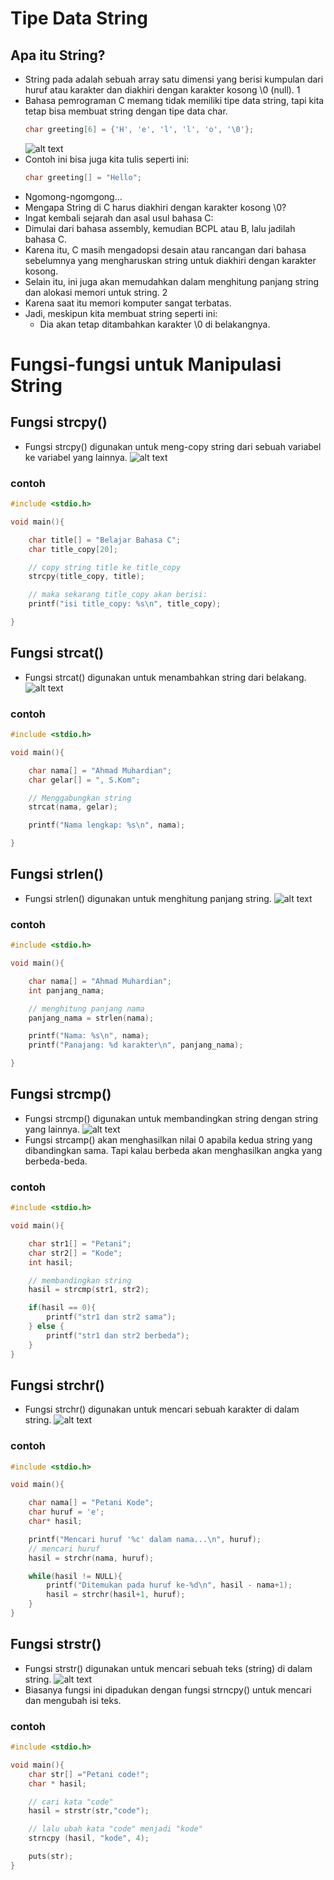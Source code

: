 # Tipe Data String
## Apa itu String?
- String pada adalah sebuah array satu dimensi yang berisi kumpulan dari huruf atau karakter dan diakhiri dengan karakter kosong \0 (null). 1
- Bahasa pemrograman C memang tidak memiliki tipe data string, tapi kita tetap bisa membuat string dengan tipe data char.
  ```c
  char greeting[6] = {'H', 'e', 'l', 'l', 'o', '\0'};
  ```
  ![alt text](docs/images/image-5.png)
- Contoh ini bisa juga kita tulis seperti ini:
  ```c
  char greeting[] = "Hello";
  ```
- Ngomong-ngomgong…
- Mengapa String di C harus diakhiri dengan karakter kosong \0?
- Ingat kembali sejarah dan asal usul bahasa C:
- Dimulai dari bahasa assembly, kemudian BCPL atau B, lalu jadilah bahasa C.
- Karena itu, C masih mengadopsi desain atau rancangan dari bahasa sebelumnya yang mengharuskan string untuk diakhiri dengan karakter kosong.
- Selain itu, ini juga akan memudahkan dalam menghitung panjang string dan alokasi memori untuk string. 2
- Karena saat itu memori komputer sangat terbatas.
- Jadi, meskipun kita membuat string seperti ini:
  - Dia akan tetap ditambahkan karakter \0 di belakangnya.

# Fungsi-fungsi untuk Manipulasi String
## Fungsi strcpy()
- Fungsi strcpy() digunakan untuk meng-copy string dari sebuah variabel ke variabel yang lainnya.
  ![alt text](docs/images/image-6.png)

### contoh
```c
#include <stdio.h>

void main(){

    char title[] = "Belajar Bahasa C";
    char title_copy[20];

    // copy string title ke title_copy
    strcpy(title_copy, title);

    // maka sekarang title_copy akan berisi:
    printf("isi title_copy: %s\n", title_copy);

}
```

## Fungsi strcat()
- Fungsi strcat() digunakan untuk menambahkan string dari belakang.
  ![alt text](docs/images/image-7.png)

### contoh
```c
#include <stdio.h>

void main(){

    char nama[] = "Ahmad Muhardian";
    char gelar[] = ", S.Kom";

    // Menggabungkan string
    strcat(nama, gelar);

    printf("Nama lengkap: %s\n", nama);

}
```

## Fungsi strlen()
- Fungsi strlen() digunakan untuk menghitung panjang string.
  ![alt text](docs/images/image-8.png)

### contoh
```c
#include <stdio.h>

void main(){

    char nama[] = "Ahmad Muhardian";
    int panjang_nama;

    // menghitung panjang nama
    panjang_nama = strlen(nama);

    printf("Nama: %s\n", nama);
    printf("Panajang: %d karakter\n", panjang_nama);

}
```

## Fungsi strcmp()
- Fungsi strcmp() digunakan untuk membandingkan string dengan string yang lainnya.
  ![alt text](docs/images/image-9.png)
- Fungsi strcamp() akan menghasilkan nilai 0 apabila kedua string yang dibandingkan sama. Tapi kalau berbeda akan menghasilkan angka yang berbeda-beda.

### contoh
```c
#include <stdio.h>

void main(){

    char str1[] = "Petani";
    char str2[] = "Kode";
    int hasil;

    // membandingkan string
    hasil = strcmp(str1, str2);

    if(hasil == 0){
        printf("str1 dan str2 sama");
    } else {
        printf("str1 dan str2 berbeda");
    }
}
```

## Fungsi strchr()
- Fungsi strchr() digunakan untuk mencari sebuah karakter di dalam string.
  ![alt text](docs/images/image-10.png)

### contoh
```c
#include <stdio.h>

void main(){

    char nama[] = "Petani Kode";
    char huruf = 'e';
    char* hasil;

    printf("Mencari huruf '%c' dalam nama...\n", huruf);
    // mencari huruf
    hasil = strchr(nama, huruf);

    while(hasil != NULL){
        printf("Ditemukan pada huruf ke-%d\n", hasil - nama+1);
        hasil = strchr(hasil+1, huruf);
    }
}
```

## Fungsi strstr()
- Fungsi strstr() digunakan untuk mencari sebuah teks (string) di dalam string.
  ![alt text](docs/images/image-11.png)
- Biasanya fungsi ini dipadukan dengan fungsi strncpy() untuk mencari dan mengubah isi teks.


### contoh
```c
#include <stdio.h>

void main(){
    char str[] ="Petani code!";
    char * hasil;

    // cari kata "code"
    hasil = strstr(str,"code");

    // lalu ubah kata "code" menjadi "kode"
    strncpy (hasil, "kode", 4);

    puts(str);
}
```